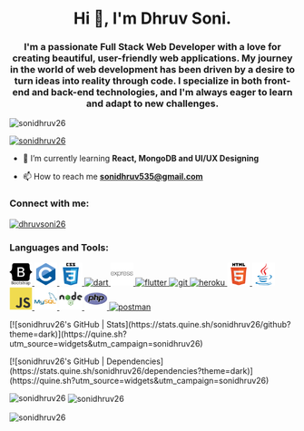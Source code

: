 <h1 align="center">Hi 👋, I'm Dhruv Soni.</h1>
<h3 align="center">I'm a passionate Full Stack Web Developer with a love for creating beautiful, user-friendly web applications. My journey in the world of web development has been driven by a desire to turn ideas into reality through code. I specialize in both front-end and back-end technologies, and I'm always eager to learn and adapt to new challenges.</h3>

<p align="left"> <img src="https://komarev.com/ghpvc/?username=sonidhruv26&label=Profile%20views&color=0e75b6&style=flat" alt="sonidhruv26" /> </p>

<p align="left"> <a href="https://github.com/ryo-ma/github-profile-trophy"><img src="https://github-profile-trophy.vercel.app/?username=sonidhruv26" alt="sonidhruv26" /></a> </p>

- 🌱 I’m currently learning **React, MongoDB and UI/UX Designing**

- 📫 How to reach me **sonidhruv535@gmail.com**

<h3 align="left">Connect with me:</h3>
<p align="left">
<a href="https://linkedin.com/in/dhruvsoni26" target="blank"><img align="center" src="https://raw.githubusercontent.com/rahuldkjain/github-profile-readme-generator/master/src/images/icons/Social/linked-in-alt.svg" alt="dhruvsoni26" height="30" width="40" /></a>
</p>

<h3 align="left">Languages and Tools:</h3>
<p align="left">
    <a href="https://getbootstrap.com" target="_blank" rel="noreferrer"> 
        <img src="https://raw.githubusercontent.com/devicons/devicon/master/icons/bootstrap/bootstrap-plain-wordmark.svg" alt="bootstrap" width="40" height="40"/> 
    </a> 
    <a href="https://www.cprogramming.com/" target="_blank" rel="noreferrer">
        <img src="https://raw.githubusercontent.com/devicons/devicon/master/icons/c/c-original.svg" alt="c" width="40" height="40"/>
    </a> 
    <a href="https://www.w3schools.com/css/" target="_blank" rel="noreferrer"> 
        <img src="https://raw.githubusercontent.com/devicons/devicon/master/icons/css3/css3-original-wordmark.svg" alt="css3" width="40" height="40"/> 
    </a>
    <a href="https://dart.dev" target="_blank" rel="noreferrer"> 
        <img src="https://www.vectorlogo.zone/logos/dartlang/dartlang-icon.svg" alt="dart" width="40" height="40"/> 
    </a> 
    <a href="https://expressjs.com" target="_blank" rel="noreferrer">
        <img src="https://raw.githubusercontent.com/devicons/devicon/master/icons/express/express-original-wordmark.svg" alt="express" width="40" height="40" style="color: white"/>
    </a>
    <a href="https://flutter.dev" target="_blank" rel="noreferrer"> 
        <img src="https://www.vectorlogo.zone/logos/flutterio/flutterio-icon.svg" alt="flutter" width="40" height="40"/> 
    </a>
    <a href="https://git-scm.com/" target="_blank" rel="noreferrer"> 
        <img src="https://www.vectorlogo.zone/logos/git-scm/git-scm-icon.svg" alt="git" width="40" height="40"/> 
    </a> 
    <a href="https://heroku.com" target="_blank" rel="noreferrer"> 
        <img src="https://www.vectorlogo.zone/logos/heroku/heroku-icon.svg" alt="heroku" width="40" height="40"/> 
    </a> 
    <a href="https://www.w3.org/html/" target="_blank" rel="noreferrer"> 
        <img src="https://raw.githubusercontent.com/devicons/devicon/master/icons/html5/html5-original-wordmark.svg" alt="html5" width="40" height="40"/> 
    </a> 
    <a href="https://www.java.com" target="_blank" rel="noreferrer"> 
        <img src="https://raw.githubusercontent.com/devicons/devicon/master/icons/java/java-original.svg" alt="java" width="40" height="40"/> 
    </a> 
    <a href="https://developer.mozilla.org/en-US/docs/Web/JavaScript" target="_blank" rel="noreferrer"> 
        <img src="https://raw.githubusercontent.com/devicons/devicon/master/icons/javascript/javascript-original.svg" alt="javascript" width="40" height="40"/> 
    </a> 
    <a href="https://www.mysql.com/" target="_blank" rel="noreferrer"> 
        <img src="https://raw.githubusercontent.com/devicons/devicon/master/icons/mysql/mysql-original-wordmark.svg" alt="mysql" width="40" height="40"/> 
    </a> 
    <a href="https://nodejs.org" target="_blank" rel="noreferrer"> 
        <img src="https://raw.githubusercontent.com/devicons/devicon/master/icons/nodejs/nodejs-original-wordmark.svg" alt="nodejs" width="40" height="40"/> 
    </a> 
    <a href="https://www.php.net" target="_blank" rel="noreferrer"> 
        <img src="https://raw.githubusercontent.com/devicons/devicon/master/icons/php/php-original.svg" alt="php" width="40" height="40"/> 
    </a> 
    <a href="https://postman.com" target="_blank" rel="noreferrer"> 
        <img src="https://www.vectorlogo.zone/logos/getpostman/getpostman-icon.svg" alt="postman" width="40" height="40"/> 
    </a> 
</p>
<p>
    [![sonidhruv26's GitHub | Stats](https://stats.quine.sh/sonidhruv26/github?theme=dark)](https://quine.sh?utm_source=widgets&utm_campaign=sonidhruv26)
</p>

<p>
    [![sonidhruv26's GitHub | Dependencies](https://stats.quine.sh/sonidhruv26/dependencies?theme=dark)](https://quine.sh?utm_source=widgets&utm_campaign=sonidhruv26)
</p>

<p><img align="left" src="https://github-readme-stats.vercel.app/api/top-langs?username=sonidhruv26&show_icons=true&locale=en&layout=compact" alt="sonidhruv26" /></p>

<p>&nbsp;<img align="center" src="https://github-readme-stats.vercel.app/api?username=sonidhruv26&show_icons=true&locale=en" alt="sonidhruv26" /></p>

<p><img align="center" src="https://github-readme-streak-stats.herokuapp.com/?user=sonidhruv26&" alt="sonidhruv26" /></p>
